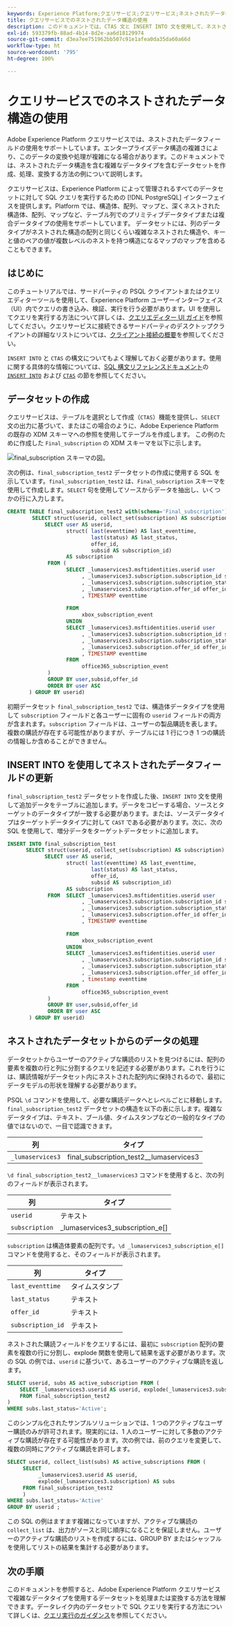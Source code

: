 ```yaml
---
keywords: Experience Platform;クエリサービス;クエリサービス;ネストされたデータ構造;ネストされたデータ;
title: クエリサービスでのネストされたデータ構造の使用
description: このドキュメントでは、CTAS 文と INSERT INTO 文を使用して、ネストされたデータフィールドを処理および変換する実際の例について説明します。
exl-id: 593379fb-88ad-4b14-8d2e-aa6d18129974
source-git-commit: d3ea7ee751962bb507c91e1afea0da35da60a66d
workflow-type: ht
source-wordcount: '795'
ht-degree: 100%

---
```


# クエリサービスでのネストされたデータ構造の使用

Adobe Experience Platform クエリサービスでは、ネストされたデータフィールドの使用をサポートしています。エンタープライズデータ構造の複雑さにより、このデータの変換や処理が複雑になる場合があります。このドキュメントでは、ネストされたデータ構造を含む複雑なデータタイプを含むデータセットを作成、処理、変換する方法の例について説明します。

クエリサービスは、Experience Platform によって管理されるすべてのデータセットに対して SQL クエリを実行するための [!DNL PostgreSQL] インターフェイスを提供します。Platform では、構造体、配列、マップと、深くネストされた構造体、配列、マップなど、テーブル列でのプリミティブデータタイプまたは複合データタイプの使用をサポートしています。 データセットには、列のデータタイプがネストされた構造の配列と同じくらい複雑なネストされた構造や、キーと値のペアの値が複数レベルのネストを持つ構造になるマップのマップを含めることもできます。

## はじめに

このチュートリアルでは、サードパーティの PSQL クライアントまたはクエリエディターツールを使用して、Experience Platform ユーザーインターフェイス（UI）内でクエリの書き込み、検証、実行を行う必要があります。UI を使用してクエリを実行する方法について詳しくは、[クエリエディター UI ガイド](../ui/user-guide.md)を参照してください。クエリサービスに接続できるサードパーティのデスクトップクライアントの詳細なリストについては、[クライアント接続の概要](../clients/overview.md)を参照してください。

`INSERT INTO` と `CTAS` の構文についてもよく理解しておく必要があります。使用に関する具体的な情報については、[SQL 構文リファレンスドキュメント](../sql/syntax.md)の [`INSERT INTO`](../sql/syntax.md#insert-into) および [`CTAS`](../sql/syntax.md#create-table-as-select) の節を参照してください。

## データセットの作成

クエリサービスは、テーブルを選択として作成（`CTAS`）機能を提供し、`SELECT` 文の出力に基づいて、またはこの場合のように、Adobe Experience Platform の既存の XDM スキーマへの参照を使用してテーブルを作成します。 この例のために作成した `Final_subscription` の XDM スキーマを以下に示します。

![final_subscription スキーマの図。](../images/best-practices/final-subscription-schema.png)

次の例は、`final_subscription_test2` データセットの作成に使用する SQL を示しています。`final_subscription_test2` は、`Final_subscription` スキーマを使用して作成します。`SELECT` 句を使用してソースからデータを抽出し、いくつかの行に入力します。

```sql
CREATE TABLE final_subscription_test2 with(schema='Final_subscription') AS (
        SELECT struct(userid, collect_set(subscription) AS subscription) AS _lumaservices3 FROM(
            SELECT user AS userid,
                   struct( last(eventtime) AS last_eventtime,
                           last(status) AS last_status,
                           offer_id, 
                           subsid AS subscription_id)
                   AS subscription
             FROM (
                   SELECT _lumaservices3.msftidentities.userid user
                        , _lumaservices3.subscription.subscription_id subsid
                        , _lumaservices3.subscription.subscription_status status
                        , _lumaservices3.subscription.offer_id offer_id
                        , TIMESTAMP eventtime
 
                   FROM
                        xbox_subscription_event
                   UNION   
                   SELECT _lumaservices3.msftidentities.userid user
                        , _lumaservices3.subscription.subscription_id subsid
                        , _lumaservices3.subscription.subscription_status status
                        , _lumaservices3.subscription.offer_id offer_id
                        , TIMESTAMP eventtime
                   FROM
                        office365_subscription_event
             ) 
             GROUP BY user,subsid,offer_id
             ORDER BY user ASC
       ) GROUP BY userid)
```

初期データセット `final_subscription_test2` では、構造体データタイプを使用して `subscription` フィールドと各ユーザーに固有の `userid` フィールドの両方が含まれます。`subscription` フィールドは、ユーザーの製品購読を表します。複数の購読が存在する可能性がありますが、テーブルには 1 行につき 1 つの購読の情報しか含めることができません。

## INSERT INTO を使用してネストされたデータフィールドの更新

`final_subscription_test2` データセットを作成した後、`INSERT INTO` 文を使用して追加データをテーブルに追加します。データをコピーする場合、ソースとターゲットのデータタイプが一致する必要があります。または、ソースデータタイプはターゲットデータタイプに対して `CAST` である必要があります。次に、次の SQL を使用して、増分データをターゲットデータセットに追加します。

```sql
INSERT INTO final_subscription_test
      SELECT struct(userid, collect_set(subscription) AS subscription) AS _lumaservices3 FROM(
            SELECT user AS userid,
                   struct( last(eventtime) AS last_eventtime,
                           last(status) AS last_status,
                           offer_id, 
                           subsid AS subscription_id)
                   AS subscription
             FROM  SELECT _lumaservices3.msftidentities.userid user
                        , _lumaservices3.subscription.subscription_id subsid
                        , _lumaservices3.subscription.subscription_status status
                        , _lumaservices3.subscription.offer_id offer_id
                        , TIMESTAMP eventtime
 
                   FROM
                        xbox_subscription_event
                   UNION   
                   SELECT _lumaservices3.msftidentities.userid user
                        , _lumaservices3.subscription.subscription_id subsid
                        , _lumaservices3.subscription.subscription_status status
                        , _lumaservices3.subscription.offer_id offer_id
                        , timestamp eventtime
                   FROM
                        office365_subscription_event
             ) 
             GROUP BY user,subsid,offer_id
             ORDER BY user ASC
       ) GROUP BY userid)
```

## ネストされたデータセットからのデータの処理

データセットからユーザーのアクティブな購読のリストを見つけるには、配列の要素を複数の行と列に分割するクエリを記述する必要があります。これを行うには、購読情報がデータセット内にネストされた配列内に保持されるので、最初にデータモデルの形状を理解する必要があります。

PSQL `\d` コマンドを使用して、必要な購読データへとレベルごとに移動します。`final_subscription_test2` データセットの構造を以下の表に示します。複雑なデータタイプは、テキスト、ブール値、タイムスタンプなどの一般的なタイプの値ではないので、一目で認識できます。

| 列 | タイプ |
|--------|-------|
| `_lumaservices3` | final_subscription_test2__lumaservices3 |

`\d final_subscription_test2__lumaservices3` コマンドを使用すると、次の列のフィールドが表示されます。

| 列 | タイプ |
|---------|-------|
| `userid` | テキスト |
| `subscription` | _lumaservices3_subscription_e[] |

`subscription` は構造体要素の配列です。`\d _lumaservices3_subscription_e[]` コマンドを使用すると、そのフィールドが表示されます。

| 列 | タイプ |
|---------|-------|
| `last_eventtime` | タイムスタンプ |
| `last_status` | テキスト |
| `offer_id` | テキスト |
| `subscription_id` | テキスト |

ネストされた購読フィールドをクエリするには、最初に `subscription` 配列の要素を複数の行に分割し、explode 関数を使用して結果を返す必要があります。次の SQL の例では、`userid` に基づいて、あるユーザーのアクティブな購読を返します。

```sql
SELECT userid, subs AS active_subscription FROM (
    SELECT _lumaservices3.userid AS userid, explode(_lumaservices3.subscription) AS subs 
    FROM final_subscription_test2
)
WHERE subs.last_status='Active';
```

このシンプル化されたサンプルソリューションでは、1 つのアクティブなユーザー購読のみが許可されます。現実的には、1 人のユーザーに対して多数のアクティブな購読が存在する可能性があります。次の例では、前のクエリを変更して、複数の同時にアクティブな購読を許可します。

```sql
SELECT userid, collect_list(subs) AS active_subscriptions FROM (
     SELECT
          _lumaservices3.userid AS userid,
          explode(_lumaservices3.subscription) AS subs
     FROM final_subscription_test2
     )
WHERE subs.last_status='Active' 
GROUP BY userid ;
```

この SQL の例はますます複雑になっていますが、アクティブな購読の `collect_list` は、出力がソースと同じ順序になることを保証しません。ユーザーのアクティブな購読のリストを作成するには、GROUP BY またはシャッフルを使用してリストの結果を集計する必要があります。

## 次の手順

このドキュメントを参照すると、Adobe Experience Platform クエリサービスで複雑なデータタイプを使用するデータセットを処理または変換する方法を理解できます。データレイク内のデータセットで SQL クエリを実行する方法について詳しくは、[クエリ実行のガイダンス](../best-practices/writing-queries.md)を参照してください。
